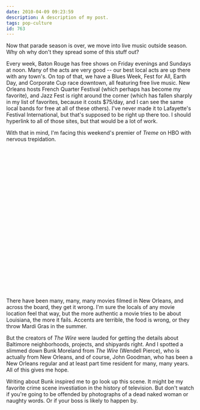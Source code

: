 ```yaml
---
date: 2010-04-09 09:23:59
description: A description of my post.
tags: pop-culture
id: 763
---
```

Now that parade season is over, we move into live music outside season.  Why oh why don't they spread some of this stuff out?

Every week, Baton Rouge has free shows on Friday evenings and Sundays at noon.  Many of the acts are very good -- our best local acts are up there with any town's.  On top of that, we have a Blues Week, Fest for All, Earth Day, and Corporate Cup race downtown, all featuring free live music.  New Orleans hosts French Quarter Festival (which perhaps has become my favorite), and Jazz Fest is right around the corner (which has fallen sharply in my list of favorites, because it costs $75/day, and I can see the same local bands for free at all of these others).  I've never made it to Lafayette's Festival International, but that's supposed to be right up there too.  I should hyperlink to all of those sites, but that would be a lot of work.

With that in mind, I'm facing this weekend's premier of <i>Treme</i> on HBO with nervous trepidation.
<!--more-->
<object width="640" height="385"><param name="movie" value="http://www.youtube.com/v/163CGlQCYPQ&color1=0xb1b1b1&color2=0xcfcfcf&hl=en_US&feature=player_embedded&fs=1"></param><param name="allowFullScreen" value="true"></param><param name="allowScriptAccess" value="always"></param><embed src="http://www.youtube.com/v/163CGlQCYPQ&color1=0xb1b1b1&color2=0xcfcfcf&hl=en_US&feature=player_embedded&fs=1" type="application/x-shockwave-flash" allowfullscreen="true" allowScriptAccess="always" width="640" height="385"></embed></object>

There have been many, many, many movies filmed in New Orleans, and across the board, they get it wrong.  I'm sure the locals of any movie location feel that way, but the more authentic a movie tries to be about Louisiana, the more it fails.  Accents are terrible, the food is wrong, or they throw Mardi Gras in the summer.

But the creators of <i>The Wire</i> were lauded for getting the details about Baltimore neighborhoods, projects, and shipyards right.  And I spotted a slimmed down Bunk Moreland from <i>The Wire</i> (Wendell Pierce), who is actually from New Orleans, and of course, John Goodman, who has been a New Orleans regular and at least part time resident for many, many years.  All of this gives me hope.

Writing about Bunk inspired me to go look up this scene.  It might be my favorite crime scene investiation in the history of television.  But don't watch if you're going to be offended by photographs of a dead naked woman or naughty words.  Or if your boss is likely to happen by. 

<object width="480" height="385"><param name="movie" value="http://www.youtube.com/v/KQbsnSVM1zM&hl=en_US&fs=1&"></param><param name="allowFullScreen" value="true"></param><param name="allowscriptaccess" value="always"></param><embed src="http://www.youtube.com/v/KQbsnSVM1zM&hl=en_US&fs=1&" type="application/x-shockwave-flash" allowscriptaccess="always" allowfullscreen="true" width="480" height="385"></embed></object>